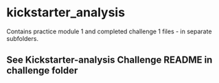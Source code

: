 # kickstarter_analysis
Contains practice module 1 and completed challenge 1 files - in separate subfolders.
## See Kickstarter-analysis Challenge README in challenge folder
